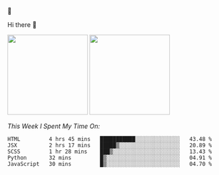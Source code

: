 
🚀 


Hi there 👋

<!--
**BambuTeam/BambuTeam** is a ✨ _special_ ✨ repository because its `README.md` (this file) appears on your GitHub profile.

Here are some ideas to get you started:

- 🔭 I’m currently working on ...
- 🌱 I’m currently learning ...
- 👯 I’m looking to collaborate on ...
- 🤔 I’m looking for help with ...
- 💬 Ask me about ...
- 📫 How to reach me: ...
- 😄 Pronouns: ...
- ⚡ Fun fact: ...
-->

<img height="180em" src="https://github-readme-stats.vercel.app/api?username=BambuTeam&show_icons=true&hide_border=true&&count_private=true&include_all_commits=true&theme=dark" />


<img height="180em" src="https://github-readme-stats.vercel.app/api/top-langs/?username=BambuTeam&layout=compact&theme=dark" />





*This Week I Spent My Time On:*
<!--START_SECTION:waka-->
```text
HTML         4 hrs 45 mins   ███████████░░░░░░░░░░░░░░   43.48 % 
JSX          2 hrs 17 mins   █████▒░░░░░░░░░░░░░░░░░░░   20.89 % 
SCSS         1 hr 28 mins    ███▒░░░░░░░░░░░░░░░░░░░░░   13.43 % 
Python       32 mins         █▒░░░░░░░░░░░░░░░░░░░░░░░   04.91 % 
JavaScript   30 mins         █▒░░░░░░░░░░░░░░░░░░░░░░░   04.70 % 
```
<!--END_SECTION:waka-->
